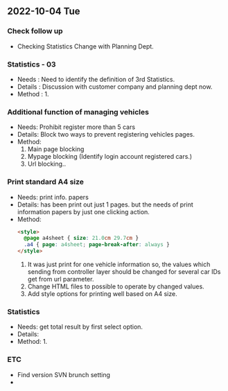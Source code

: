 ## 2022-10-04 Tue

### Check follow up
+ Checking Statistics Change with Planning Dept.

### Statistics - 03
+ Needs : Need to identify the definition of 3rd Statistics.
+ Details : Discussion with customer company and planning dept now.
+ Method :
  1. 

### Additional function of managing vehicles
+ Needs: Prohibit register more than 5 cars
+ Details: Block two ways to prevent registering vehicles pages.
+ Method:
  1. Main page blocking
  2. Mypage blocking (Identify login account registered cars.)
  3. Url blocking..

### Print standard A4 size
+ Needs: print info. papers
+ Details: has been print out just 1 pages. but the needs of print information papers by just one clicking action.
+ Method:
  ```html
  <style>
    @page a4sheet { size: 21.0cm 29.7cm }
    .a4 { page: a4sheet; page-break-after: always }
  </style>
  ```
  1. It was just print for one vehicle information so, the values which sending from controller layer should be changed for several car IDs get from url parameter.
  2. Change HTML files to possible to operate by changed values.
  3. Add style options for printing well based on A4 size.

### Statistics
+ Needs: get total result by first select option.
+ Details: 
+ Method:
  1. 

### ETC
+ Find version SVN brunch setting
+ 
